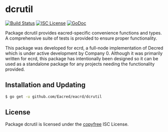 dcrutil
=======


[![Build Status](https://github.com/Eacred/eacrd/workflows/Build%20and%20Test/badge.svg)](https://github.com/Eacred/eacrd/actions)
[![ISC License](https://img.shields.io/badge/license-ISC-blue.svg)](http://copyfree.org)
[![GoDoc](https://img.shields.io/badge/godoc-reference-blue.svg)](https://godoc.org/github.com/Eacred/eacrd/dcrutil)

Package dcrutil provides eacred-specific convenience functions and types.
A comprehensive suite of tests is provided to ensure proper functionality.

This package was developed for ecrd, a full-node implementation of Decred which
is under active development by Company 0.  Although it was primarily written for
ecrd, this package has intentionally been designed so it can be used as a
standalone package for any projects needing the functionality provided.

## Installation and Updating

```bash
$ go get -u github.com/Eacred/eacrd/dcrutil
```

## License

Package dcrutil is licensed under the [copyfree](http://copyfree.org) ISC
License.
